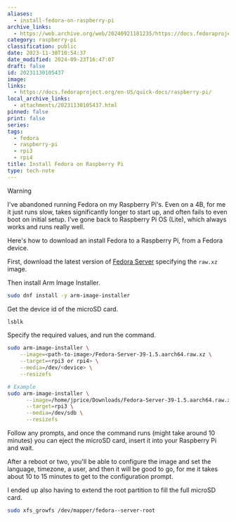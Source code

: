 ```yaml
---
aliases:
  - install-fedora-on-raspberry-pi
archive_links:
  - https://web.archive.org/web/20240921181235/https://docs.fedoraproject.org/en-US/quick-docs/raspberry-pi/
category: raspberry-pi
classification: public
date: 2023-11-30T10:54:37
date_modified: 2024-09-23T16:47:07
draft: false
id: 20231130105437
image: 
links:
  - https://docs.fedoraproject.org/en-US/quick-docs/raspberry-pi/
local_archive_links:
  - attachments/20231130105437.html
pinned: false
print: false
series: 
tags:
  - fedora
  - raspberry-pi
  - rpi3
  - rpi4
title: Install Fedora on Raspberry Pi
type: tech-note
---
```


> [!warning]
> I've abandoned running Fedora on my Raspberry Pi's. Even on a 4B, for me it just runs slow, takes significantly longer to start up, and often fails to even boot on initial setup. I've gone back to Raspberry Pi OS (Lite), which always works and runs really well. 

Here's how to download an install Fedora to a Raspberry Pi, from a Fedora device.

First, download the latest version of [Fedora Server](https://fedoraproject.org/server/download) specifying the `raw.xz` image.

Then install Arm Image Installer.

```sh
sudo dnf install -y arm-image-installer
```

Get the device id of the microSD card.

```sh
lsblk
```

Specify the required values, and run the command.

```sh
sudo arm-image-installer \
	--image=<path-to-image>/Fedora-Server-39-1.5.aarch64.raw.xz \
	--target=<rpi3 or rpi4> \
	--media=/dev/<device> \
	--resizefs

# Example
sudo arm-image-installer \
      --image=/home/jprice/Downloads/Fedora-Server-39-1.5.aarch64.raw.xz \
      --target=rpi3 \
      --media=/dev/sdb \
      --resizefs
```

Follow any prompts, and once the command runs (might take around 10 minutes) you can eject the microSD card, insert it into your Raspberry Pi and wait. 

After a reboot or two, you'll be able to configure the image and set the language, timezone, a user, and then it will be good to go, for me it takes about 10 to 15 minutes to get to the configuration prompt.

I ended up also having to extend the root partition to fill the full microSD card.

```sh
sudo xfs_growfs /dev/mapper/fedora--server-root
```
